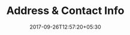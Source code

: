 ---
title: "Address & Contact Info"
date: 2017-09-26T12:57:20+05:30
draft: false
layout: address
property: "Casa Bella"
status: "In Process"
url: /details/address/casa-bella/
slug: "casa-bella/"

---